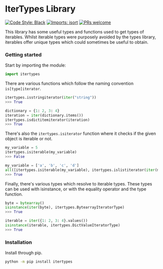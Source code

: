 # IterTypes Library

[![Code Style: Black](https://img.shields.io/badge/code%20style-black-000000.svg)](https://github.com/psf/black)
[![Imports: isort](https://user-images.githubusercontent.com/6032823/111363465-600fe880-8690-11eb-8377-ec1d4d5ff981.png)](https://github.com/PyCQA/isort)
[![PRs welcome](https://img.shields.io/badge/PRs-welcome-brightgreen.svg)](http://makeapullrequest.com)

This library has some useful types and functions used to get types of iterables.
Whilst iterable types were purposely avoided by the types library, iterables offer
unique types which could sometimes be useful to obtain.

### Getting started

Start by importing the module:

```py
import itertypes
```

There are various functions which follow the naming convention `is[type]iterator`.

```py
itertypes.isstringiterator(iter("string"))
>>> True

dictionary = {1: 2, 3: 4}
iteration = iter(dictionary.items())
itertypes.isdictitemiterator(iteration)
>>> True
```

There's also the `itertypes.isiterator` function where it checks if the given
object is iterable or not.

```py
my_variable = 5
itertypes.isiterable(my_variable)
>>> False

my_variable = ['a', 'b', 'c', 'd']
all([itertypes.isiterable(my_variable), itertypes.islistiterator(iter(my_variable))])
>>> True
```

Finally, there's various types which resolve to iterable types.
These types can be used with isinstance, or with the equality operator
and the type function.

```py
byte = bytearray()
isinstance(iter(byte), itertypes.BytearrayIteratorType)
>>> True

iterable = iter({1: 2, 3: 4}.values())
isinstance(iterable, itertypes.DictValueIteratorType)
>>> True
```

### Installation

Install through pip.

```sh
python -m pip install itertypes
```